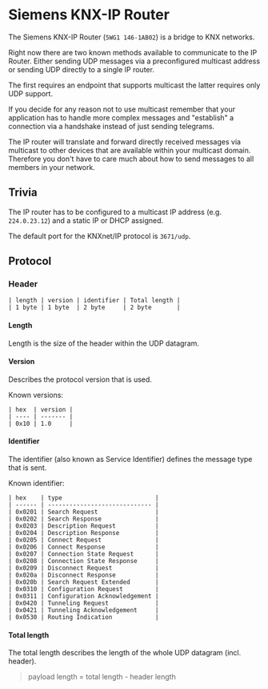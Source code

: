 # Siemens KNX-IP Router

The Siemens KNX-IP Router (`5WG1 146-1AB02`) is a
bridge to KNX networks.

Right now there are two known methods available to
communicate to the IP Router. Either sending UDP messages
via a preconfigured multicast address or sending UDP
directly to a single IP router.

The first requires an endpoint that supports multicast
the latter requires only UDP support.

If you decide for any reason not to use multicast remember
that your application has to handle more complex messages
and "establish" a connection via a handshake instead of
just sending telegrams.

The IP router will translate and forward directly received
messages via multicast to other devices that are available
within your multicast domain. Therefore you don't have to care
much about how to send messages to all members in your network.

## Trivia

The IP router has to be configured to a multicast IP address (e.g. `224.0.23.12`)
and a static IP or DHCP assigned.

The default port for the KNXnet/IP protocol is `3671/udp`.

## Protocol

### Header

    | length | version | identifier | Total length |
    | 1 byte | 1 byte  | 2 byte     | 2 byte       |

#### Length

Length is the size of the header within the UDP datagram.

#### Version

Describes the protocol version that is used.

Known versions:

    | hex  | version |
    | ---- | ------- |
    | 0x10 | 1.0     |

#### Identifier

The identifier (also known as Service Identifier) defines the message type
that is sent.

Known identifier:

    | hex    | type                          |
    | ------ | ----------------------------- |
    | 0x0201 | Search Request                |
    | 0x0202 | Search Response               |
    | 0x0203 | Description Request           |
    | 0x0204 | Description Response          |
    | 0x0205 | Connect Request               |
    | 0x0206 | Connect Response              |
    | 0x0207 | Connection State Request      |
    | 0x0208 | Connection State Response     |
    | 0x0209 | Disconnect Request            |
    | 0x020a | Disconnect Response           |
    | 0x020b | Search Request Extended       |
    | 0x0310 | Configuration Request         |
    | 0x0311 | Configuration Acknowledgement |
    | 0x0420 | Tunneling Request             |
    | 0x0421 | Tunneling Acknowledgement     |
    | 0x0530 | Routing Indication            |

#### Total length

The total length describes the length of the whole UDP datagram (incl. header).

> payload length = total length - header length
